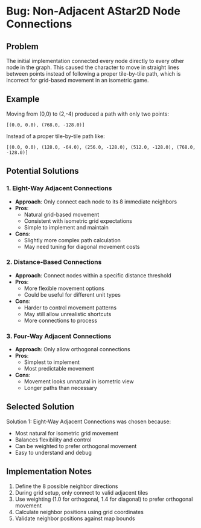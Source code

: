 # Bug: Non-Adjacent AStar2D Node Connections

## Problem
The initial implementation connected every node directly to every other node in the graph. This caused the character to move in straight lines between points instead of following a proper tile-by-tile path, which is incorrect for grid-based movement in an isometric game.

## Example
Moving from (0,0) to (2,-4) produced a path with only two points:
```
[(0.0, 0.0), (768.0, -128.0)]
```
Instead of a proper tile-by-tile path like:
```
[(0.0, 0.0), (128.0, -64.0), (256.0, -128.0), (512.0, -128.0), (768.0, -128.0)]
```

## Potential Solutions

### 1. Eight-Way Adjacent Connections
- **Approach**: Only connect each node to its 8 immediate neighbors
- **Pros**:
  - Natural grid-based movement
  - Consistent with isometric grid expectations
  - Simple to implement and maintain
- **Cons**:
  - Slightly more complex path calculation
  - May need tuning for diagonal movement costs

### 2. Distance-Based Connections
- **Approach**: Connect nodes within a specific distance threshold
- **Pros**:
  - More flexible movement options
  - Could be useful for different unit types
- **Cons**:
  - Harder to control movement patterns
  - May still allow unrealistic shortcuts
  - More connections to process

### 3. Four-Way Adjacent Connections
- **Approach**: Only allow orthogonal connections
- **Pros**:
  - Simplest to implement
  - Most predictable movement
- **Cons**:
  - Movement looks unnatural in isometric view
  - Longer paths than necessary

## Selected Solution
Solution 1: Eight-Way Adjacent Connections was chosen because:
- Most natural for isometric grid movement
- Balances flexibility and control
- Can be weighted to prefer orthogonal movement
- Easy to understand and debug

## Implementation Notes
1. Define the 8 possible neighbor directions
2. During grid setup, only connect to valid adjacent tiles
3. Use weighting (1.0 for orthogonal, 1.4 for diagonal) to prefer orthogonal movement
4. Calculate neighbor positions using grid coordinates
5. Validate neighbor positions against map bounds
